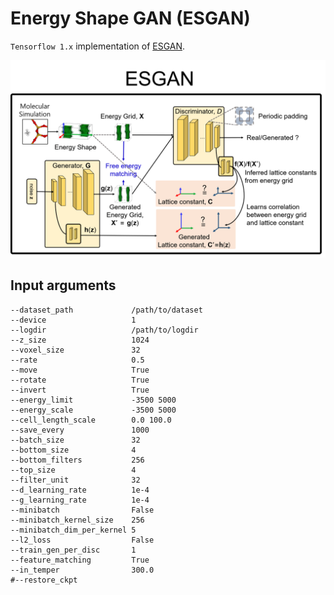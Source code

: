# Energy Shape GAN (ESGAN)

`Tensorflow 1.x` implementation of [ESGAN](http://pubs.rsc.org/en/Content/ArticleLanding/2019/TA/C8TA12208C).

<img src="doc/ESGAN.png" width=800>

## Input arguments

```
--dataset_path             /path/to/dataset
--device                   1
--logdir                   /path/to/logdir
--z_size                   1024
--voxel_size               32
--rate                     0.5
--move                     True
--rotate                   True
--invert                   True
--energy_limit             -3500 5000
--energy_scale             -3500 5000
--cell_length_scale        0.0 100.0
--save_every               1000
--batch_size               32
--bottom_size              4
--bottom_filters           256
--top_size                 4
--filter_unit              32
--d_learning_rate          1e-4
--g_learning_rate          1e-4
--minibatch                False
--minibatch_kernel_size    256
--minibatch_dim_per_kernel 5
--l2_loss                  False
--train_gen_per_disc       1
--feature_matching         True
--in_temper                300.0
#--restore_ckpt
```

